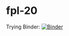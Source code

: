 # fpl-20
Trying Binder:
[![Binder](https://mybinder.org/badge_logo.svg)](https://mybinder.org/v2/gh/w4rner/fpl-20/master)
